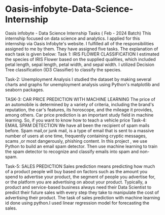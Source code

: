 # Oasis-infobyte-Data-Science-Internship
Oasis infobyte - Data Science Internship Tasks ( Feb - 2024 Batch) 
This internship focused on data science and analytics. I applied for this internship via Oasis Infobyte's website. I fulfilled all of the responsibilities assigned to me by them. They have assigned five tasks. The explanation of each task is given below:
Task 1: IRIS FLOWER CLASSIFICATION I estimated the species of IRIS Flower based on the supplied qualities, which included petal length, sepal length, petal width, and sepal width. I utilized Decision Tree classification (ID3 Classifier) to classify the species.

Task-2: Unemployment Analysis I studied the dataset by making several charts and graphs for unemployment analysis using Python's matplotlib and seaborn packages.

TASK-3: CAR PRICE PREDICTION WITH MACHINE LEARNING The price of an automobile is determined by a variety of criteria, including the brand's reputation, the car's features, its horoscope, and the mileage it provides, among others. Car price prediction is an important study field in machine learning. So, if you want to know how to teach a vehicle price
Task-4: EMAIL SPAM DETECTION We have all been the recipient of spam mails before. Spam mail,or junk mail, is a type of email that is sent to a massive number of users at one time, frequently containing cryptic messages, scams ,or most dangerously, phishing content. In this project , we use Python to build an email spam detector. Then use machine learning to train the spam detector to recognize and classify emails into spam and non-spam.

Task-5: SALES PREDICTION Sales prediction means predicting how much of a product people will buy based on factors such as the amount you spend to advertise your product, the segment of people you advertise for, or the platform you are advertising on about your product. Typically, a product and service-based business always need their Data Scientist to predict their future sales with every step they take to manipulate the cost of advertising their product. The task of sales prediction with machine learning id done using python.I used linear regression model for forecasting the sales.
